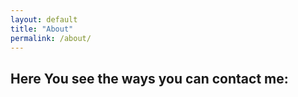 ```yaml
---
layout: default
title: "About"
permalink: /about/
---
```











## Here You see the ways you can contact me:
